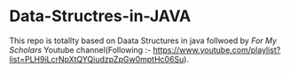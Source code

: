 # Data-Structres-in-JAVA

This repo is totallty based on Daata Structures in java follwoed by *For My Scholars* Youtube channel(Following :- https://www.youtube.com/playlist?list=PLH9iLcrNpXtQYQiudzpZpGw0mptHc06Su).
